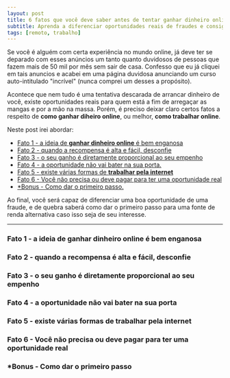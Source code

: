 ```yaml
---
layout: post
title: 6 fatos que você deve saber antes de tentar ganhar dinheiro online
subtitle: Aprenda a diferenciar oportunidades reais de fraudes e consiga uma boa fonte de renda alternativa
tags: [remoto, trabalho]
---
```


Se você é alguém com certa experiência no mundo online, já deve ter se deparado
com esses anúncios um tanto quanto duvidosos de pessoas que fazem mais de 50 mil
por mês sem sair de casa. Confesso que eu já cliquei em tais anuncios e acabei
em uma página duvidosa anunciando um curso auto-intitulado "incrível" (nunca comprei um desses a
propósito).

Acontece que nem tudo é uma tentativa descarada de arrancar dinheiro de você, existe oportunidades reais para quem está a fim de arregaçar as mangas e por a mão na massa.
Porém, é preciso deixar claro certos fatos a respeito de **como ganhar diheiro online**, ou melhor, **como trabalhar online**.

Neste post irei abordar:
- [Fato 1 - a ideia de **ganhar dinheiro online** é bem enganosa](#fato-1---a-ideia-de-ganhar-dinheiro-online-é-bem-enganosa)
- [Fato 2 - quando a recompensa é alta e fácil, desconfie](#fato-2---quando-a-recompensa-é-alta-e-fácil-desconfie)
- [Fato 3 - o seu ganho é diretamente proporcional ao seu empenho](#fato-3---o-seu-ganho-é-diretamente-proporcional-ao-seu-empenho)
- [Fato 4 - a oportunidade não vai bater na sua porta.](#fato-4---a-oportunidade-não-vai-bater-na-sua-porta)
- [Fato 5 - existe várias formas de **trabalhar pela internet**](#fato-5---existe-várias-formas-de-trabalhar-pela-internet)
- [Fato 6 - Você não precisa ou deve pagar para ter uma oportunidade real](#fato-6---você-não-precisa-ou-deve-pagar-para-ter-uma-oportunidade-real)
- [*Bonus - Como dar o primeiro passo.](#bonus---como-dar-o-primeiro-passo)

Ao final, você será capaz de diferenciar uma boa oportunidade de uma fraude,
e de quebra saberá como dar o primeiro passo para uma fonte de renda alternativa caso
isso seja de seu interesse.

-------

### Fato 1 - a ideia de **ganhar dinheiro online** é bem enganosa
### Fato 2 - quando a recompensa é alta e fácil, desconfie
### Fato 3 - o seu ganho é diretamente proporcional ao seu empenho
### Fato 4 - a oportunidade não vai bater na sua porta
### Fato 5 - existe várias formas de **trabalhar pela internet**
### Fato 6 - Você não precisa ou deve pagar para ter uma oportunidade real
### *Bonus - Como dar o primeiro passo
